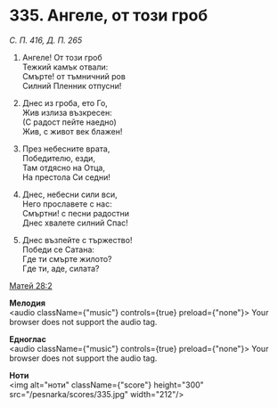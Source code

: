 # 335. Ангеле, от този гроб

_С. П. 416, Д. П. 265_

1. Ангеле! От този гроб  
Тежкий камък отвали:  
Смърте! от тъмничний ров  
Силний Пленник отпусни!

2. Днес из гроба, ето Го,  
Жив излиза възкресен:  
(С радост пейте наедно)  
Жив, с живот век блажен!

3. През небесните врата,  
Победителю, езди,  
Там отдясно на Отца,  
На престола Си седни!

4. Днес, небесни сили вси,  
Него прославете с нас:  
Смъртни! с песни радостни  
Днес хвалете силний Спас!

5. Днес възпейте с тържество!  
Победи се Сатана:  
Где ти смърте жилото?  
Где ти, аде, силата?

[Матей 28:2](http://biblia.bg/index.php?k=40&g=28&s=2)

**Мелодия**  
<audio className={"music"} controls={true} preload={"none"}>
    <source src="/pesnarka/mp3/335.mp3" type="audio/mpeg"/>
    Your browser does not support the audio tag.
</audio>

**Едноглас**  
<audio className={"music"} controls={true} preload={"none"}>
    <source src="/pesnarka/transp/335.mp3" type="audio/mpeg"/>
    Your browser does not support the audio tag.
</audio>

**Ноти**  
<img alt="ноти" className={"score"} height="300" src="/pesnarka/scores/335.jpg" width="212"/>
